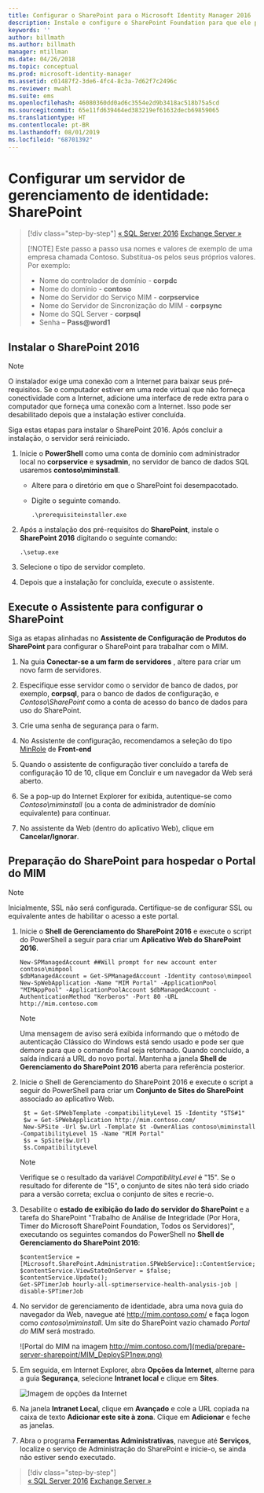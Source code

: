 ```yaml
---
title: Configurar o SharePoint para o Microsoft Identity Manager 2016 | Microsoft Docs
description: Instale e configure o SharePoint Foundation para que ele possa hospedar a página do Portal do MIM.
keywords: ''
author: billmath
ms.author: billmath
manager: mtillman
ms.date: 04/26/2018
ms.topic: conceptual
ms.prod: microsoft-identity-manager
ms.assetid: c01487f2-3de6-4fc4-8c3a-7d62f7c2496c
ms.reviewer: mwahl
ms.suite: ems
ms.openlocfilehash: 46080360dd0ad6c3554e2d9b3418ac518b75a5cd
ms.sourcegitcommit: 65e11fd639464ed383219ef61632decb69859065
ms.translationtype: HT
ms.contentlocale: pt-BR
ms.lasthandoff: 08/01/2019
ms.locfileid: "68701392"
---
```

# <a name="set-up-an-identity-management-server-sharepoint"></a>Configurar um servidor de gerenciamento de identidade: SharePoint

> [!div class="step-by-step"]
> [« SQL Server 2016](prepare-server-sql2016.md)
> [Exchange Server »](prepare-server-exchange.md)
> 
> [!NOTE]
> Este passo a passo usa nomes e valores de exemplo de uma empresa chamada Contoso. Substitua-os pelos seus próprios valores. Por exemplo:
> - Nome do controlador de domínio - **corpdc**
> - Nome do domínio - **contoso**
> - Nome do Servidor do Serviço MIM - **corpservice**
> - Nome do Servidor de Sincronização do MIM - **corpsync**
> - Nome do SQL Server - **corpsql**
> - Senha – <strong>Pass@word1</strong>


## <a name="install-sharepoint-2016"></a>Instalar o **SharePoint 2016**

> [!NOTE]
> O instalador exige uma conexão com a Internet para baixar seus pré-requisitos. Se o computador estiver em uma rede virtual que não forneça conectividade com a Internet, adicione uma interface de rede extra para o computador que forneça uma conexão com a Internet. Isso pode ser desabilitado depois que a instalação estiver concluída.

Siga estas etapas para instalar o SharePoint 2016. Após concluir a instalação, o servidor será reiniciado.

1.  Inicie o **PowerShell** como uma conta de domínio com administrador local no **corpservice** e **sysadmin**, no servidor de banco de dados SQL usaremos **contoso\miminstall**.

    -   Altere para o diretório em que o SharePoint foi desempacotado.

    -   Digite o seguinte comando.

        ```
        .\prerequisiteinstaller.exe
        ```

2.  Após a instalação dos pré-requisitos do **SharePoint**, instale o **SharePoint 2016** digitando o seguinte comando:

    ```
    .\setup.exe
    ```

3.  Selecione o tipo de servidor completo.

4.  Depois que a instalação for concluída, execute o assistente.

## <a name="run-the-wizard-to-configure-sharepoint"></a>Execute o Assistente para configurar o SharePoint

Siga as etapas alinhadas no **Assistente de Configuração de Produtos do SharePoint** para configurar o SharePoint para trabalhar com o MIM.

1. Na guia **Conectar-se a um farm de servidores** , altere para criar um novo farm de servidores.

2. Especifique esse servidor como o servidor de banco de dados, por exemplo, **corpsql**, para o banco de dados de configuração, e *Contoso\SharePoint* como a conta de acesso do banco de dados para uso do SharePoint.
3. Crie uma senha de segurança para o farm.

4. No Assistente de configuração, recomendamos a seleção do tipo [MinRole](/sharepoint/install/overview-of-minrole-server-roles-in-sharepoint-server) de **Front-end**

5. Quando o assistente de configuração tiver concluído a tarefa de configuração 10 de 10, clique em Concluir e um navegador da Web será aberto.

6. Se a pop-up do Internet Explorer for exibida, autentique-se como *Contoso\miminstall* (ou a conta de administrador de domínio equivalente) para continuar.

7. No assistente da Web (dentro do aplicativo Web), clique em **Cancelar/Ignorar**.


## <a name="prepare-sharepoint-to-host-the-mim-portal"></a>Preparação do SharePoint para hospedar o Portal do MIM

> [!NOTE]
> Inicialmente, SSL não será configurada. Certifique-se de configurar SSL ou equivalente antes de habilitar o acesso a este portal.

1. Inicie o **Shell de Gerenciamento do SharePoint 2016** e execute o script do PowerShell a seguir para criar um **Aplicativo Web do SharePoint 2016**.

    ```
    New-SPManagedAccount ##Will prompt for new account enter contoso\mimpool 
    $dbManagedAccount = Get-SPManagedAccount -Identity contoso\mimpool
    New-SpWebApplication -Name "MIM Portal" -ApplicationPool "MIMAppPool" -ApplicationPoolAccount $dbManagedAccount -AuthenticationMethod "Kerberos" -Port 80 -URL http://mim.contoso.com
    ```

    > [!NOTE]
    > Uma mensagem de aviso será exibida informando que o método de autenticação Clássico do Windows está sendo usado e pode ser que demore para que o comando final seja retornado. Quando concluído, a saída indicará a URL do novo portal. Mantenha a janela **Shell de Gerenciamento do SharePoint 2016** aberta para referência posterior.

2. Inicie o Shell de Gerenciamento do SharePoint 2016 e execute o script a seguir do PowerShell para criar um **Conjunto de Sites do SharePoint** associado ao aplicativo Web.

   ```
    $t = Get-SPWebTemplate -compatibilityLevel 15 -Identity "STS#1"
    $w = Get-SPWebApplication http://mim.contoso.com/
    New-SPSite -Url $w.Url -Template $t -OwnerAlias contoso\miminstall -CompatibilityLevel 15 -Name "MIM Portal"
    $s = SpSite($w.Url)
    $s.CompatibilityLevel
   ```

   > [!NOTE]
   > Verifique se o resultado da variável *CompatibilityLevel* é "15". Se o resultado for diferente de "15", o conjunto de sites não terá sido criado para a versão correta; exclua o conjunto de sites e recrie-o.

3. Desabilite o **estado de exibição do lado do servidor do SharePoint** e a tarefa do SharePoint "Trabalho de Análise de Integridade (Por Hora, Timer do Microsoft SharePoint Foundation, Todos os Servidores)", executando os seguintes comandos do PowerShell no **Shell de Gerenciamento do SharePoint 2016**:

   ```
   $contentService = [Microsoft.SharePoint.Administration.SPWebService]::ContentService;
   $contentService.ViewStateOnServer = $false;
   $contentService.Update();
   Get-SPTimerJob hourly-all-sptimerservice-health-analysis-job | disable-SPTimerJob
   ```

4. No servidor de gerenciamento de identidade, abra uma nova guia do navegador da Web, navegue até http://mim.contoso.com/ e faça logon como *contoso\miminstall*.  Um site do SharePoint vazio chamado *Portal do MIM* será mostrado.

    ![Portal do MIM na imagem http://mim.contoso.com/](media/prepare-server-sharepoint/MIM_DeploySP1new.png)

5. Em seguida, em Internet Explorer, abra **Opções da Internet**, alterne para a guia **Segurança**, selecione **Intranet local** e clique em **Sites**.

    ![Imagem de opções da Internet](media/MIM-DeploySP2.png)

6. Na janela **Intranet Local**, clique em **Avançado** e cole a URL copiada na caixa de texto **Adicionar este site à zona**. Clique em **Adicionar** e feche as janelas.

7. Abra o programa **Ferramentas Administrativas**, navegue até **Serviços**, localize o serviço de Administração do SharePoint e inicie-o, se ainda não estiver sendo executado.

> [!div class="step-by-step"]  
> [« SQL Server 2016](prepare-server-sql2016.md)
> [Exchange Server »](prepare-server-exchange.md)

